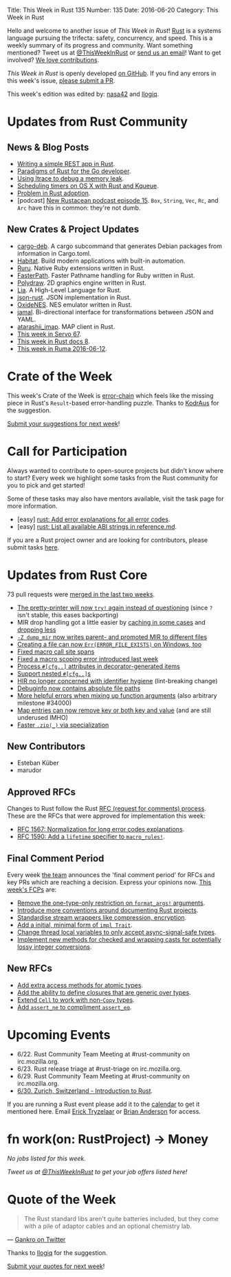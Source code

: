 Title: This Week in Rust 135
Number: 135
Date: 2016-06-20
Category: This Week in Rust

Hello and welcome to another issue of *This Week in Rust*!
[Rust](http://rust-lang.org) is a systems language pursuing the trifecta:
safety, concurrency, and speed. This is a weekly summary of its progress and
community. Want something mentioned? Tweet us at [@ThisWeekInRust](https://twitter.com/ThisWeekInRust) or [send us an
email](mailto:corey@octayn.net?subject=This%20Week%20in%20Rust%20Suggestion)!
Want to get involved? [We love
contributions](https://github.com/rust-lang/rust/blob/master/CONTRIBUTING.md).

*This Week in Rust* is openly developed [on GitHub](https://github.com/cmr/this-week-in-rust).
If you find any errors in this week's issue, [please submit a PR](https://github.com/cmr/this-week-in-rust/pulls).

This week's edition was edited by: [nasa42](https://github.com/nasa42) and [llogiq](https://github.com/llogiq).

# Updates from Rust Community

## News & Blog Posts

* [Writing a simple REST app in Rust](https://gsquire.github.io/static/post/rest-in-rust/).
* [Paradigms of Rust for the Go developer](https://medium.com/@deckarep/paradigms-of-rust-for-the-go-developer-210f67cd6a29#.6rw2gwmg1).
* [Using ltrace to debug a memory leak](http://jvns.ca/blog/2016/06/15/using-ltrace-to-debug-a-memory-leak/).
* [Scheduling timers on OS X with Rust and Kqueue](http://nitschinger.at/Scheduling-Timers-on-OS-X-with-Rust-and-Kqueue/).
* [Problem in Rust adoption](https://sanxiyn.blogspot.in/2016/06/problem-in-rust-adoption.html).
* [podcast] [New Rustacean podcast episode 15](http://www.newrustacean.com/show_notes/e015/index.html). `Box`, `String`, `Vec`, `Rc`, and `Arc` have this in common: they're not dumb.

## New Crates & Project Updates

* [cargo-deb](https://github.com/mmstick/cargo-deb). A cargo subcommand that generates Debian packages from information in Cargo.toml.
* [Habitat](https://github.com/habitat-sh/habitat). Build modern applications with built-in automation.
* [Ruru](https://github.com/d-unseductable/ruru). Native Ruby extensions written in Rust.
* [FasterPath](https://github.com/danielpclark/faster_path). Faster Pathname handling for Ruby written in Rust.
* [Polydraw](https://github.com/polydraw/polydraw). 2D graphics engine written in Rust.
* [Lia](https://github.com/willcrichton/lia). A High-Level Language for Rust.
* [json-rust](https://github.com/maciejhirsz/json-rust). JSON implementation in Rust.
* [OxideNES](https://github.com/iamsix/oxidenes). NES emulator written in Rust.
* [jamal](https://github.com/softprops/jamal). Bi-directional interface for transformations between JSON and YAML.
* [atarashii_imap](https://github.com/GildedHonour/atarashii_imap). MAP client in Rust.
* [This week in Servo 67](https://blog.servo.org/2016/06/13/twis-67/).
* [This week in Rust docs 8](https://guillaumegomez.github.io/this-week-in-rust-docs/blog/this-week-in-rust-docs-8).
* [This week in Ruma 2016-06-12](https://www.ruma.io/news/this-week-in-ruma-2016-06-12/).

# Crate of the Week

This week's Crate of the Week is [error-chain](https://crates.io/crates/error-chain) which feels like the missing piece in Rust's `Result`-based error-handling puzzle. Thanks to [KodrAus](https://users.rust-lang.org/users/KodrAus) for the suggestion.

[Submit your suggestions for next week][submit_crate]!

[submit_crate]: https://users.rust-lang.org/t/crate-of-the-week/2704

# Call for Participation

Always wanted to contribute to open-source projects but didn't know where to start?
Every week we highlight some tasks from the Rust community for you to pick and get started!

Some of these tasks may also have mentors available, visit the task page for more information.

* [easy] [rust: Add error explanations for all error codes](https://github.com/rust-lang/rust/issues/32777).
* [easy] [rust: List all available ABI strings in reference.md](https://github.com/rust-lang/rust/issues/34267).

If you are a Rust project owner and are looking for contributors, please submit tasks [here][guidelines].

[guidelines]: https://users.rust-lang.org/t/twir-call-for-participation/4821

# Updates from Rust Core

73 pull requests were [merged in the last two weeks][merged].

[merged]: https://github.com/issues?q=is%3Apr+org%3Arust-lang+is%3Amerged+merged%3A2016-06-13..2016-06-20

* [The pretty-printer will now `try!` again instead of questioning](https://github.com/rust-lang/rust/pull/34312) (since `?` isn't stable, this eases backporting)
* MIR drop handling got a little easier by [caching in some cases](https://github.com/rust-lang/rust/pull/34307) and [dropping less](https://github.com/rust-lang/rust/pull/34290)
* [`-Z dump_mir` now writes parent- and promoted MIR to different files](https://github.com/rust-lang/rust/pull/34306)
* [Creating a file can now `Err(ERROR_FILE_EXISTS)` on Windows, too](https://github.com/rust-lang/rust/pull/34270)
* [Fixed macro call site spans](https://github.com/rust-lang/rust/pull/33749)
* [Fixed a macro scoping error introduced last week](https://github.com/rust-lang/rust/pull/34239)
* [Process `#[cfg..]` attributes in decorator-generated items](https://github.com/rust-lang/rust/pull/34295)
* [Support nested `#[cfg..]`s](https://github.com/rust-lang/rust/pull/34216)
* [HIR no longer concerned with identifier hygiene](https://github.com/rust-lang/rust/pull/34207) (lint-breaking change)
* [Debuginfo now contains absolute file paths](https://github.com/rust-lang/rust/pull/34187)
* [More helpful errors when mixing up function arguments](https://github.com/rust-lang/rust/pull/34000) (also arbitrary milestone #34000)
* [Map entries can now remove key or both key and value](https://github.com/rust-lang/rust/pull/33300) (and are still underused IMHO)
* [Faster `.zip(_)` via specialization](https://github.com/rust-lang/rust/pull/33090)

## New Contributors

* Esteban Küber
* marudor

## Approved RFCs

Changes to Rust follow the Rust [RFC (request for comments)
process](https://github.com/rust-lang/rfcs#rust-rfcs). These
are the RFCs that were approved for implementation this week:

* [RFC 1567: Normalization for long error codes explanations](https://github.com/rust-lang/rfcs/pull/1567).
* [RFC 1590: Add a `lifetime` specifier to `macro_rules!`](https://github.com/rust-lang/rfcs/pull/1590).

## Final Comment Period

Every week [the team](https://www.rust-lang.org/team.html) announces the
'final comment period' for RFCs and key PRs which are reaching a
decision. Express your opinions now. [This week's FCPs][fcp] are:

[fcp]: https://github.com/rust-lang/rfcs/labels/final-comment-period

* [Remove the one-type-only restriction on `format_args!` arguments](https://github.com/rust-lang/rfcs/pull/1618).
* [Introduce more conventions around documenting Rust projects](https://github.com/rust-lang/rfcs/pull/1574).
* [Standardise stream wrappers like compression, encryption](https://github.com/rust-lang/rfcs/pull/1568).
* [Add a initial, minimal form of `impl Trait`](https://github.com/rust-lang/rfcs/pull/1522).
* [Change thread local variables to only accept async-signal-safe types](https://github.com/rust-lang/rfcs/pull/1379).
* [Implement new methods for checked and wrapping casts for potentially lossy integer conversions](https://github.com/rust-lang/rfcs/pull/1218).

## New RFCs

* [Add extra access methods for atomic types](https://github.com/rust-lang/rfcs/pull/1649).
* [Add the ability to define closures that are generic over types](https://github.com/rust-lang/rfcs/pull/1650).
* [Extend `Cell` to work with non-`Copy` types](https://github.com/rust-lang/rfcs/pull/1651).
* [Add `assert_ne` to compliment `assert_eq`](https://github.com/rust-lang/rfcs/pull/1653).

# Upcoming Events

* 6/22. Rust Community Team Meeting at #rust-community on irc.mozilla.org.
* 6/23. Rust release triage at #rust-triage on irc.mozilla.org.
* 6/29. Rust Community Team Meeting at #rust-community on irc.mozilla.org.
* [6/30. Zurich, Switzerland - Introduction to Rust](http://www.meetup.com/Mozilla-Meetup-Switzerland/events/231268531/).

If you are running a Rust event please add it to the [calendar] to get
it mentioned here. Email [Erick Tryzelaar][erickt] or [Brian
Anderson][brson] for access.

[calendar]: https://www.google.com/calendar/embed?src=apd9vmbc22egenmtu5l6c5jbfc%40group.calendar.google.com
[erickt]: mailto:erick.tryzelaar@gmail.com
[brson]: mailto:banderson@mozilla.com

# fn work(on: RustProject) -> Money

*No jobs listed for this week.*

*Tweet us at [@ThisWeekInRust](https://twitter.com/ThisWeekInRust) to get your job offers listed here!*

# Quote of the Week

> The Rust standard libs aren't quite batteries included, but they come with a pile of adaptor cables and an optional chemistry lab.

— [Gankro on Twitter](https://twitter.com/Gankro/status/743425058652196865)

Thanks to [llogiq](https://users.rust-lang.org/users/llogiq) for the suggestion.

[Submit your quotes for next week][submit]!

[submit]: http://users.rust-lang.org/t/twir-quote-of-the-week/328
